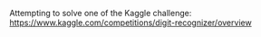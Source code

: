 Attempting to solve one of the Kaggle challenge:
https://www.kaggle.com/competitions/digit-recognizer/overview